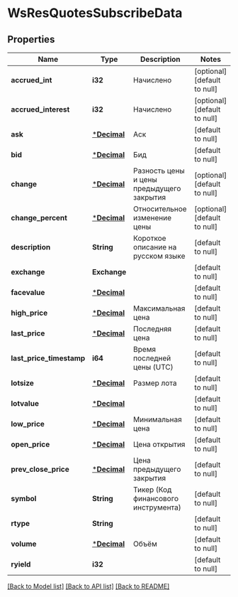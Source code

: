 # WsResQuotesSubscribeData

## Properties
Name | Type | Description | Notes
------------ | ------------- | ------------- | -------------
**accrued_int** | **i32** | Начислено | [optional] [default to null]
**accrued_interest** | **i32** | Начислено | [optional] [default to null]
**ask** | [***Decimal**](BigDecimal.md) | Аск | [default to null]
**bid** | [***Decimal**](BigDecimal.md) | Бид | [default to null]
**change** | [***Decimal**](BigDecimal.md) | Разность цены и цены предыдущего закрытия | [optional] [default to null]
**change_percent** | [***Decimal**](BigDecimal.md) | Относительное изменение цены | [optional] [default to null]
**description** | **String** | Короткое описание на русском языке | [default to null]
**exchange** | **Exchange** |  | [default to null]
**facevalue** | [***Decimal**](BigDecimal.md) |  | [default to null]
**high_price** | [***Decimal**](BigDecimal.md) | Максимальная цена | [default to null]
**last_price** | [***Decimal**](BigDecimal.md) | Последняя цена | [default to null]
**last_price_timestamp** | **i64** | Время последней цены (UTC) | [default to null]
**lotsize** | [***Decimal**](BigDecimal.md) | Размер лота | [default to null]
**lotvalue** | [***Decimal**](BigDecimal.md) |  | [default to null]
**low_price** | [***Decimal**](BigDecimal.md) | Минимальная цена | [default to null]
**open_price** | [***Decimal**](BigDecimal.md) | Цена открытия | [default to null]
**prev_close_price** | [***Decimal**](BigDecimal.md) | Цена предыдущего закрытия | [default to null]
**symbol** | **String** | Тикер (Код финансового инструмента) | [default to null]
**rtype** | **String** |  | [default to null]
**volume** | [***Decimal**](BigDecimal.md) | Объём | [default to null]
**ryield** | **i32** |  | [default to null]

[[Back to Model list]](../README.md#documentation-for-models) [[Back to API list]](../README.md#documentation-for-api-endpoints) [[Back to README]](../README.md)

